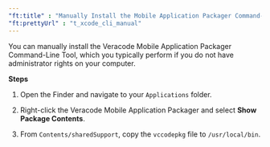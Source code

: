```yaml
---
"ft:title" : "Manually Install the Mobile Application Packager Command-Line Tool"
"ft:prettyUrl" : "t_xcode_cli_manual"
---
```

You can manually install the Veracode Mobile Application Packager Command-Line Tool, which you typically perform if you do not have administrator rights on your computer.

<p font-size="13pt"><b>Steps</b></p>

1.  Open the Finder and navigate to your `Applications` folder.

2.  Right-click the Veracode Mobile Application Packager and select **Show Package Contents**.

3.  From `Contents/sharedSupport`, copy the `vccodepkg` file to `/usr/local/bin`.